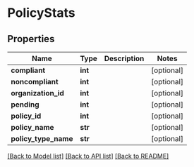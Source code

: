 # PolicyStats

## Properties
Name | Type | Description | Notes
------------ | ------------- | ------------- | -------------
**compliant** | **int** |  | [optional] 
**noncompliant** | **int** |  | [optional] 
**organization_id** | **int** |  | [optional] 
**pending** | **int** |  | [optional] 
**policy_id** | **int** |  | [optional] 
**policy_name** | **str** |  | [optional] 
**policy_type_name** | **str** |  | [optional] 

[[Back to Model list]](../README.md#documentation-for-models) [[Back to API list]](../README.md#documentation-for-api-endpoints) [[Back to README]](../README.md)

